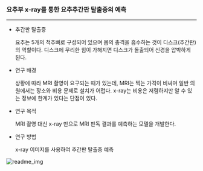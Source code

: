 ### 요추부 x-ray를 통한 요추추간판 탈출증의 예측
---
* 추간판 탈출증

  요추는 5개의 척추뼈로 구성되어 있으며 몸의 충격을 흡수하는 것이 디스크(추간판)의 역할이다.
  디스크에 무리한 힘이 가해지면 디스크가 돌출되어 신경을 압박하게 된다.

* 연구 배경
  
  상황에 따라 MRI 촬영이 요구되는 때가 있는데, MRI는 찍는 가격이 비싸며 일반 의원에서는 장소와 비용 문제로 설치가 어렵다.
  x-ray는 비용은 저렴하지만 알 수 있는 정보에 한계가 있다는 단점이 있다.

* 연구 목적

  MRI 촬영 대신 x-ray 만으로 MRI 판독 결과를 예측하는 모델을 개발한다.

* 연구 방법

  x-ray 이미지를 사용하여 추간판 탈출증 예측
  
  

![readme_img](https://user-images.githubusercontent.com/52689918/169573238-c15036a9-7691-4b07-b2af-b4ca7d8200f0.png)
